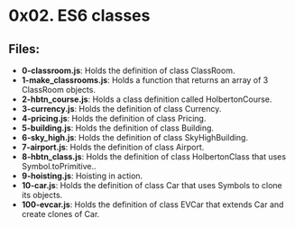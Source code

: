 # 0x02. ES6 classes
## Files:
- **0-classroom.js**: Holds the definition of class ClassRoom.
- **1-make_classrooms.js**: Holds a function that returns an array of 3 ClassRoom objects.
- **2-hbtn_course.js**: Holds a class definition called HolbertonCourse.
- **3-currency.js**: Holds the definition of class Currency.
- **4-pricing.js**: Holds the definition of class Pricing.
- **5-building.js**: Holds the definition of class Building.
- **6-sky_high.js**: Holds the definition of class SkyHighBuilding.
- **7-airport.js**: Holds the definition of class Airport.
- **8-hbtn_class.js**: Holds the definition of class HolbertonClass that uses Symbol.toPrimitive..
- **9-hoisting.js**: Hoisting in action.
- **10-car.js**: Holds the definition of class Car that uses Symbols to clone its objects.
- **100-evcar.js**: Holds the definition of class EVCar that extends Car and create clones of Car.
